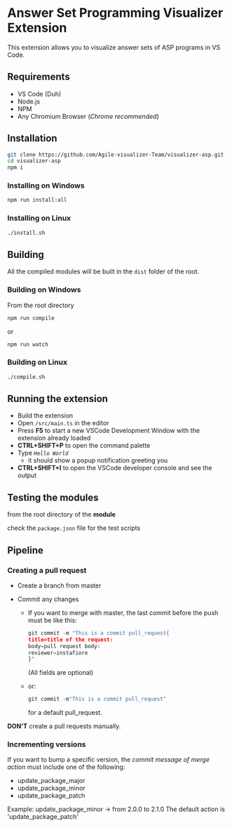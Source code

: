 # Answer Set Programming Visualizer Extension

This extension allows you to visualize answer sets of ASP programs in VS Code.

## Requirements

- VS Code (Duh)
- Node.js
- NPM
- Any Chromium Browser (_Chrome recommended_)

## Installation

```bash
git clone https://github.com/Agile-visualizer-Team/visualizer-asp.git
cd visualizer-asp
npm i
```

### Installing on Windows

```bash
npm run install:all
```

### Installing on Linux

```bash
./install.sh
```

## Building

All the compiled modules will be built in the `dist` folder of the root.

### Building on Windows

From the root directory

```bash
npm run compile
```

or

```bash
npm run watch
```

### Building on Linux

```bash
./compile.sh
```

## Running the extension

- Build the extension
- Open `/src/main.ts` in the editor
- Press **F5** to start a new VSCode Development Window with the extension already loaded
- **CTRL+SHIFT+P** to open the command palette
- Type _`Hello World`_
  - it should show a popup notification greeting you
- **CTRL+SHIFT+I** to open the VSCode developer console and see the output

## Testing the modules

from the root directory of the **module**

check the `package.json` file for the test scripts

## Pipeline

### Creating a pull request

- Create a branch from master
- Commit any changes

  - If you want to merge with master, the last commit before the push must be like this:

    ```py
    git commit -m "This is a commit pull_request{
    title=title of the request:
    body=pull request body:
    reviewer=instafiore
    }"
    ```

    (All fields are optional)

  - or:

    ```py
    git commit -m"This is a commit pull_request"
    ```

    for a default pull_request.

**DON'T** create a pull requests manually.

### Incrementing versions

If you want to bump a specific version, the _commit message of merge action_ must include one of the following:

- update_package_major
- update_package_minor
- update_package_patch

Example:
update_package_minor -> from 2.0.0 to 2.1.0
The default action is 'update_package_patch'
